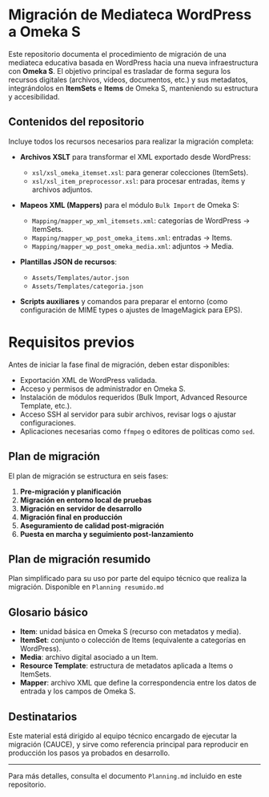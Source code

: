 # Migración de Mediateca WordPress a Omeka S

Este repositorio documenta el procedimiento de migración de una mediateca educativa basada en WordPress hacia una nueva infraestructura con **Omeka S**. El objetivo principal es trasladar de forma segura los recursos digitales (archivos, vídeos, documentos, etc.) y sus metadatos, integrándolos en **ItemSets** e **Items** de Omeka S, manteniendo su estructura y accesibilidad.

## Contenidos del repositorio

Incluye todos los recursos necesarios para realizar la migración completa:

- **Archivos XSLT** para transformar el XML exportado desde WordPress:
  - `xsl/xsl_omeka_itemset.xsl`: para generar colecciones (ItemSets).
  - `xsl/xsl_item_preprocessor.xsl`: para procesar entradas, ítems y archivos adjuntos.
  
- **Mapeos XML (Mappers)** para el módulo `Bulk Import` de Omeka S:
  - `Mapping/mapper_wp_xml_itemsets.xml`: categorías de WordPress → ItemSets.
  - `Mapping/mapper_wp_post_omeka_items.xml`: entradas → Items.
  - `Mapping/mapper_wp_post_omeka_media.xml`: adjuntos → Media.

- **Plantillas JSON de recursos**:
  - `Assets/Templates/autor.json`
  - `Assets/Templates/categoria.json`

- **Scripts auxiliares** y comandos para preparar el entorno (como configuración de MIME types o ajustes de ImageMagick para EPS).

# Requisitos previos
Antes de iniciar la fase final de migración, deben estar disponibles:

- Exportación XML de WordPress validada.
- Acceso y permisos de administrador en Omeka S.
- Instalación de módulos requeridos (Bulk Import, Advanced Resource Template, etc.).
- Acceso SSH al servidor para subir archivos, revisar logs o ajustar configuraciones.
- Aplicaciones necesarias como `ffmpeg` o editores de políticas como `sed`.

## Plan de migración

El plan de migración se estructura en seis fases:

1. **Pre-migración y planificación** 
2. **Migración en entorno local de pruebas** 
3. **Migración en servidor de desarrollo** 
4. **Migración final en producción** 
5. **Aseguramiento de calidad post-migración**
6. **Puesta en marcha y seguimiento post-lanzamiento**

## Plan de migración resumido
Plan simplificado para su uso por parte del equipo técnico que realiza la migración. Disponible en `Planning resumido.md` 

## Glosario básico

- **Item**: unidad básica en Omeka S (recurso con metadatos y media).
- **ItemSet**: conjunto o colección de Items (equivalente a categorías en WordPress).
- **Media**: archivo digital asociado a un Item.
- **Resource Template**: estructura de metadatos aplicada a Items o ItemSets.
- **Mapper**: archivo XML que define la correspondencia entre los datos de entrada y los campos de Omeka S.

## Destinatarios
Este material está dirigido al equipo técnico encargado de ejecutar la migración (CAUCE), y sirve como referencia principal para reproducir en producción los pasos ya probados en desarrollo.

---

Para más detalles, consulta el documento `Planning.md` incluido en este repositorio.


